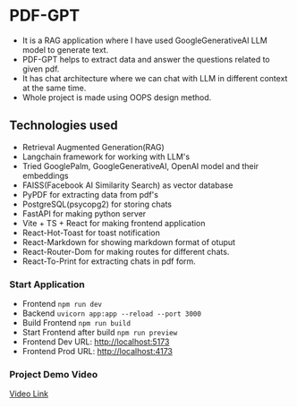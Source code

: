 
# PDF-GPT

- It is a RAG application where I have used GoogleGenerativeAI LLM model to generate text.
- PDF-GPT helps to extract data and answer the questions related to given pdf.
- It has chat architecture where we can chat with LLM in different context at the same time.
- Whole project is made using OOPS design method.

## Technologies used

- Retrieval Augmented Generation(RAG)
- Langchain framework for working with LLM's
- Tried GooglePalm, GoogleGenerativeAI, OpenAI model and their embeddings
- FAISS(Facebook AI Similarity Search) as vector database
- PyPDF for extracting data from pdf's
- PostgreSQL(psycopg2) for storing chats
- FastAPI for making python server
- Vite + TS + React for making frontend application
- React-Hot-Toast for toast notification
- React-Markdown for showing markdown format of otuput
- React-Router-Dom for making routes for different chats.
- React-To-Print for extracting chats in pdf form.

### Start Application

- Frontend  `npm run dev`
- Backend `uvicorn app:app --reload --port 3000`
- Build Frontend `npm run build`
- Start Frontend after build `npm run preview`
- Frontend Dev URL: <http://localhost:5173>
- Frontend Prod URL: <http://localhost:4173>

### Project Demo Video
[Video Link](https://drive.google.com/file/d/1AZbCOBfJnaCnZz2bR9GeG573alBomlWE/view?usp=sharing)

